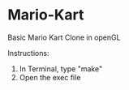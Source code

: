 Mario-Kart
==========

Basic Mario Kart Clone in openGL

Instructions:
1. In Terminal, type "make"
2. Open the exec file
